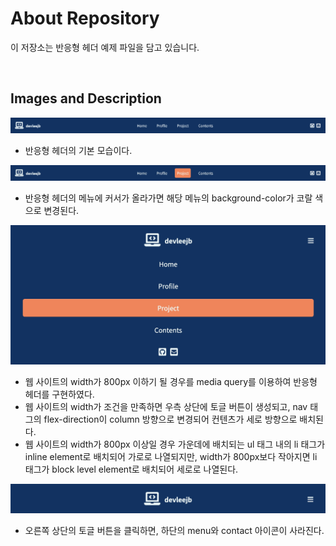 # About Repository

이 저장소는 반응형 헤더 예제 파일을 담고 있습니다.

<br>

## Images and Description

![reactive-header-full](images/reactive-header-full.jpg)

- 반응형 헤더의 기본 모습이다.

![reactive-header-full-hover](images/reactive-header-full-hover.jpg)

- 반응형 헤더의 메뉴에 커서가 올라가면 해당 메뉴의 background-color가 코랄 색으로 변경된다.

![reactive-header-small-hover](images/reactive-header-small-hover.jpg)

- 웹 사이트의 width가 800px 이하기 될 경우를 media query를 이용하여 반응형 헤더를 구현하였다.
- 웹 사이트의 width가 조건을 만족하면 우측 상단에 토글 버튼이 생성되고, nav 태그의 flex-direction이 column 방향으로 변경되어 컨텐츠가 세로 방향으로 배치된다. 
- 웹 사이트의 width가 800px 이상일 경우 가운데에 배치되는 ul 태그 내의 li 태그가 inline element로 배치되어 가로로 나열되지만, width가 800px보다 작아지면 li 태그가 block level element로 배치되어 세로로 나열된다.

![reactive-header-small-toggle](images/reactive-header-small-toggle.jpg)
- 오른쪽 상단의 토글 버튼을 클릭하면, 하단의 menu와 contact 아이콘이 사라진다.

